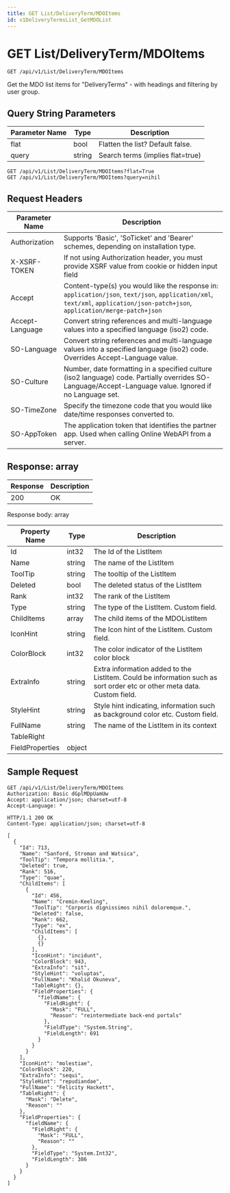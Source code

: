 ```yaml
---
title: GET List/DeliveryTerm/MDOItems
id: v1DeliveryTermsList_GetMDOList
---
```


# GET List/DeliveryTerm/MDOItems

```http
GET /api/v1/List/DeliveryTerm/MDOItems
```

Get the MDO list items for "DeliveryTerms" - with headings and filtering by user group.







## Query String Parameters

| Parameter Name | Type |  Description |
|----------------|------|--------------|
| flat | bool |  Flatten the list? Default false. |
| query | string |  Search terms (implies flat=true) |

```http
GET /api/v1/List/DeliveryTerm/MDOItems?flat=True
GET /api/v1/List/DeliveryTerm/MDOItems?query=nihil
```


## Request Headers

| Parameter Name | Description |
|----------------|-------------|
| Authorization  | Supports 'Basic', 'SoTicket' and 'Bearer' schemes, depending on installation type. |
| X-XSRF-TOKEN   | If not using Authorization header, you must provide XSRF value from cookie or hidden input field |
| Accept         | Content-type(s) you would like the response in: `application/json`, `text/json`, `application/xml`, `text/xml`, `application/json-patch+json`, `application/merge-patch+json` |
| Accept-Language | Convert string references and multi-language values into a specified language (iso2) code. |
| SO-Language | Convert string references and multi-language values into a specified language (iso2) code. Overrides Accept-Language value. |
| SO-Culture | Number, date formatting in a specified culture (iso2 language) code. Partially overrides SO-Language/Accept-Language value. Ignored if no Language set. |
| SO-TimeZone | Specify the timezone code that you would like date/time responses converted to. |
| SO-AppToken | The application token that identifies the partner app. Used when calling Online WebAPI from a server. |


## Response: array



| Response | Description |
|----------------|-------------|
| 200 | OK |

Response body: array

| Property Name | Type |  Description |
|----------------|------|--------------|
| Id | int32 | The Id of the ListItem |
| Name | string | The name of the ListItem |
| ToolTip | string | The tooltip of the ListItem |
| Deleted | bool | The deleted status of the ListItem |
| Rank | int32 | The rank of the ListItem |
| Type | string | The type of the ListItem. Custom field. |
| ChildItems | array | The child items of the MDOListItem |
| IconHint | string | The Icon hint of the ListItem. Custom field. |
| ColorBlock | int32 | The color indicator of the ListItem color block |
| ExtraInfo | string | Extra information added to the ListItem. Could be information such as sort order etc or other meta data. Custom field. |
| StyleHint | string | Style hint indicating, information such as background color etc. Custom field. |
| FullName | string | The name of the ListItem in its context |
| TableRight |  |  |
| FieldProperties | object |  |

## Sample Request

```http!
GET /api/v1/List/DeliveryTerm/MDOItems
Authorization: Basic dGplMDpUamUw
Accept: application/json; charset=utf-8
Accept-Language: *
```

```http_
HTTP/1.1 200 OK
Content-Type: application/json; charset=utf-8

[
  {
    "Id": 713,
    "Name": "Sanford, Stroman and Watsica",
    "ToolTip": "Tempora mollitia.",
    "Deleted": true,
    "Rank": 516,
    "Type": "quae",
    "ChildItems": [
      {
        "Id": 456,
        "Name": "Cremin-Keeling",
        "ToolTip": "Corporis dignissimos nihil doloremque.",
        "Deleted": false,
        "Rank": 662,
        "Type": "ex",
        "ChildItems": [
          {},
          {}
        ],
        "IconHint": "incidunt",
        "ColorBlock": 943,
        "ExtraInfo": "sit",
        "StyleHint": "voluptas",
        "FullName": "Khalid Okuneva",
        "TableRight": {},
        "FieldProperties": {
          "fieldName": {
            "FieldRight": {
              "Mask": "FULL",
              "Reason": "reintermediate back-end portals"
            },
            "FieldType": "System.String",
            "FieldLength": 691
          }
        }
      }
    ],
    "IconHint": "molestiae",
    "ColorBlock": 220,
    "ExtraInfo": "sequi",
    "StyleHint": "repudiandae",
    "FullName": "Felicity Hackett",
    "TableRight": {
      "Mask": "Delete",
      "Reason": ""
    },
    "FieldProperties": {
      "fieldName": {
        "FieldRight": {
          "Mask": "FULL",
          "Reason": ""
        },
        "FieldType": "System.Int32",
        "FieldLength": 386
      }
    }
  }
]
```